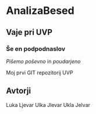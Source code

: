 # AnalizaBesed
## Vaje pri UVP
### Še en podpodnaslov
_Pišemo poševno_ in *poudarjeno*

Moj prvi GIT repozitorij
UVP

## Avtorji

Luka Ljevar
Ulka Jlevar
Ukla Jelvar